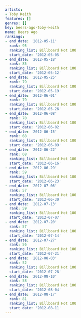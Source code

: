 ```yaml
---
artists:
- Toby Keith
features: []
genres: []
key: beers-ago-toby-keith
name: Beers Ago
rankings:
- end_date: '2012-05-11'
  rank: 95
  ranking_list: Billboard Hot 100
  start_date: '2012-05-05'
- end_date: '2012-05-18'
  rank: 85
  ranking_list: Billboard Hot 100
  start_date: '2012-05-12'
- end_date: '2012-05-25'
  rank: 79
  ranking_list: Billboard Hot 100
  start_date: '2012-05-19'
- end_date: '2012-06-01'
  rank: 79
  ranking_list: Billboard Hot 100
  start_date: '2012-05-26'
- end_date: '2012-06-08'
  rank: 70
  ranking_list: Billboard Hot 100
  start_date: '2012-06-02'
- end_date: '2012-06-15'
  rank: 68
  ranking_list: Billboard Hot 100
  start_date: '2012-06-09'
- end_date: '2012-06-22'
  rank: 68
  ranking_list: Billboard Hot 100
  start_date: '2012-06-16'
- end_date: '2012-06-29'
  rank: 59
  ranking_list: Billboard Hot 100
  start_date: '2012-06-23'
- end_date: '2012-07-06'
  rank: 57
  ranking_list: Billboard Hot 100
  start_date: '2012-06-30'
- end_date: '2012-07-13'
  rank: 59
  ranking_list: Billboard Hot 100
  start_date: '2012-07-07'
- end_date: '2012-07-20'
  rank: 57
  ranking_list: Billboard Hot 100
  start_date: '2012-07-14'
- end_date: '2012-07-27'
  rank: 56
  ranking_list: Billboard Hot 100
  start_date: '2012-07-21'
- end_date: '2012-08-03'
  rank: 52
  ranking_list: Billboard Hot 100
  start_date: '2012-07-28'
- end_date: '2012-08-10'
  rank: 58
  ranking_list: Billboard Hot 100
  start_date: '2012-08-04'
- end_date: '2012-08-17'
  rank: 81
  ranking_list: Billboard Hot 100
  start_date: '2012-08-11'
---
```


